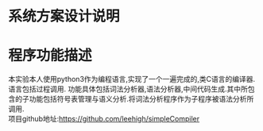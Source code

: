 # 系统方案设计说明



# 程序功能描述

本实验本人使用python3作为编程语言,实现了一个一遍完成的,类C语言的编译器.语言包括过程调用.
功能具体包括词法分析器,语法分析器,中间代码生成.其中所包含的子功能包括符号表管理与语义分析.将词法分析程序作为子程序被语法分析所调用.  
项目github地址:https://github.com/leehigh/simpleCompiler

